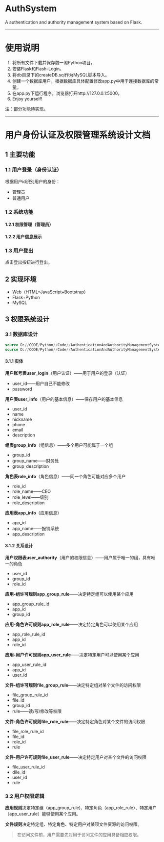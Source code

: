 # AuthSystem
A authentication and authority management system based on Flask.

---

# 使用说明
1. 将所有文件下载并保存魏一阁Python项目。
2. 安装Flask和Flash-Login。
3. 将db目录下的createDB.sql作为MySQL脚本导入。
4. 创建一个数据库用户，根据数据库具体配置修改app.py中用于连接数据库的常量。
5. 在app.py下运行程序，浏览器打开http://127.0.0.1:5000。
6. Enjoy yourself!

注：部分功能待实现。

---


# 用户身份认证及权限管理系统设计文档

## 1 主要功能

### 1.1 用户登录（身份认证）

根据用户id识别用户的身份：

- 管理员
- 普通用户

### 1.2 系统功能

#### 1.2.1 权限管理（管理员）

#### 1.2.2 用户信息展示



### 1.3 用户登出

点击登出按钮进行登出。

## 2 实现环境

- Web（HTML+JavaScript+Bootstrap）
- Flask+Python
- MySQL

## 3 权限系统设计

### 3.1 数据库设计

```sql
source D://CODE/Python//Code//AuthenticationAndAuthorityManagementSystem//db//createDB.sql;
source D://CODE/Python//Code//AuthenticationAndAuthorityManagementSystem//db//dropDB.sql;
```



#### 3.1.1 实体

**用户账号表user_login**（用户认证）——用于用户的登录（认证）

- user_id——用户自己不能修改
- password

**用户表user_info**（用户的基本信息）——保存用户的基本信息

- user_id
- name
- nickname
- phone
- email
- description

**组表group_info**（组信息）——多个用户可能属于一个组

- group_id
- group_name——财务处
- group_description

**角色表role_info**（角色信息）——同一个角色可能对应多个用户

- role_id
- role_name——CEO
- role_level——级别
- role_description

**应用表app_info**（应用信息）

- app_id
- app_name——报销系统
- app_description

#### 3.1.2 关系设计

**用户权限表user_authority**（用户的权限信息）——用户属于唯一的组，具有唯一的角色

- user_id
- group_id
- role_id

**应用-组许可规则app_group_rule**——决定特定组可以使用某个应用

- app_group_rule_id
- app_id
- group_id

**应用-角色许可规则app_role_rule**——决定特定角色可以使用某个应用

- app_role_rule_id
- app_id
- role_id

**应用-用户许可规则app_user_rule**——决定特定用户可以使用某个应用

- app_user_rule_id
- app_id
- user_id

**文件-组许可规则file_group_rule**——决定特定组对某个文件的访问权限

- file_group_rule_id
- file_id
- group_id
- rule——读/写/修改等权限

**文件-角色许可规则file_role_rule**——决定特定角色对某个文件的访问权限

- file_role_rule_id
- file_id
- role_id
- rule

**文件-用户许可规则file_user_rule**——决定特定用户对某个文件的访问权限

- file_user_rule_id
- dile_id
- user_id
- rule

### 3.2 用户权限逻辑

**应用规则**决定特定组（app_group_rule)、特定角色（app_role_rule）、特定用户（app_user_rule）能够使用某个应用。

**文件规则**决定特定组、特定角色、特定用户对某项文件资源的访问权限。

> 在访问文件前，用户需要先对用于访问文件的应用具备相应权限。
